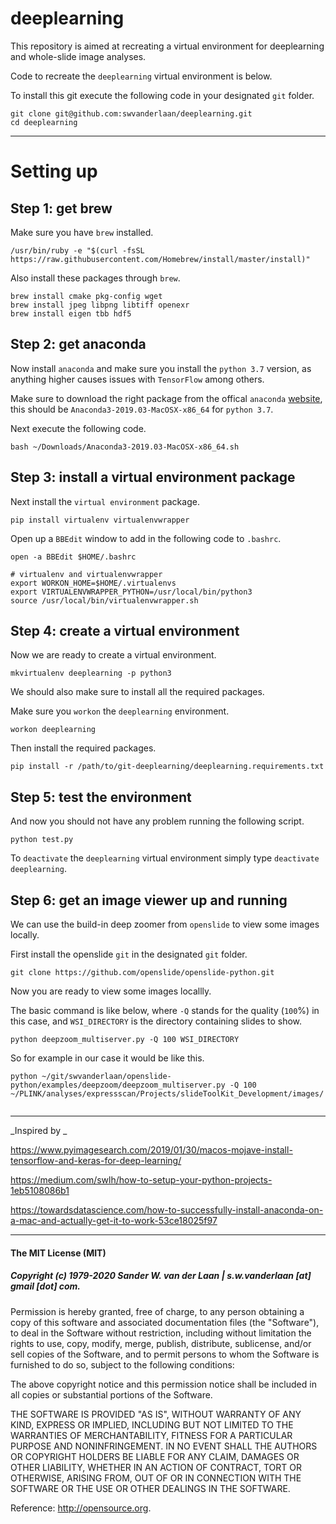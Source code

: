 # deeplearning

This repository is aimed at recreating a virtual environment for deeplearning and whole-slide image analyses.

Code to recreate the `deeplearning` virtual environment is below.

To install this git execute the following code in your designated `git` folder.

```
git clone git@github.com:swvanderlaan/deeplearning.git
cd deeplearning
```


--------------

# Setting up

## Step 1: get brew
Make sure you have `brew` installed.

```
/usr/bin/ruby -e "$(curl -fsSL https://raw.githubusercontent.com/Homebrew/install/master/install)"
```

Also install these packages through `brew`.

```
brew install cmake pkg-config wget
brew install jpeg libpng libtiff openexr
brew install eigen tbb hdf5
```


## Step 2: get anaconda
Now install `anaconda` and make sure you install the `python 3.7` version, as anything higher causes issues with `TensorFlow` among others.

Make sure to download the right package from the offical `anaconda` [website](https://repo.anaconda.com/archive/Anaconda3-2019.03-MacOSX-x86_64.sh), this should be `Anaconda3-2019.03-MacOSX-x86_64` for `python 3.7`.

Next execute the following code.

```
bash ~/Downloads/Anaconda3-2019.03-MacOSX-x86_64.sh
```


## Step 3: install a virtual environment package
Next install the `virtual environment` package. 

```
pip install virtualenv virtualenvwrapper
```

Open up a `BBEdit` window to add in the following code to `.bashrc`.

```
open -a BBEdit $HOME/.bashrc
```

```
# virtualenv and virtualenvwrapper
export WORKON_HOME=$HOME/.virtualenvs
export VIRTUALENVWRAPPER_PYTHON=/usr/local/bin/python3
source /usr/local/bin/virtualenvwrapper.sh
```


## Step 4: create a virtual environment
Now we are ready to create a virtual environment.

```
mkvirtualenv deeplearning -p python3
```

We should also make sure to install all the required packages.

Make sure you `workon` the `deeplearning` environment.

```
workon deeplearning
```

Then install the required packages.

```
pip install -r /path/to/git-deeplearning/deeplearning.requirements.txt
```


## Step 5: test the environment
And now you should not have any problem running the following script.

```
python test.py
```

To `deactivate` the `deeplearning` virtual environment simply type `deactivate deeplearning`.

## Step 6: get an image viewer up and running

We can use the build-in deep zoomer from `openslide` to view some images locally.

First install the openslide `git` in the designated `git` folder.

```
git clone https://github.com/openslide/openslide-python.git
```

Now you are ready to view some images locallly.

The basic command is like below, where `-Q` stands for the quality (`100`%) in this case, and `WSI_DIRECTORY` is the directory containing slides to show.

```
python deepzoom_multiserver.py -Q 100 WSI_DIRECTORY
```

So for example in our case it would be like this.

```
python ~/git/swvanderlaan/openslide-python/examples/deepzoom/deepzoom_multiserver.py -Q 100 ~/PLINK/analyses/expressscan/Projects/slideToolKit_Development/images/
  
```


--------------

_Inspired by _

https://www.pyimagesearch.com/2019/01/30/macos-mojave-install-tensorflow-and-keras-for-deep-learning/

https://medium.com/swlh/how-to-setup-your-python-projects-1eb5108086b1

https://towardsdatascience.com/how-to-successfully-install-anaconda-on-a-mac-and-actually-get-it-to-work-53ce18025f97


--------------

#### The MIT License (MIT)
##### Copyright (c) 1979-2020 Sander W. van der Laan | s.w.vanderlaan [at] gmail [dot] com.

Permission is hereby granted, free of charge, to any person obtaining a copy of this software and associated documentation files (the "Software"), to deal in the Software without restriction, including without limitation the rights to use, copy, modify, merge, publish, distribute, sublicense, and/or sell copies of the Software, and to permit persons to whom the Software is furnished to do so, subject to the following conditions:   

The above copyright notice and this permission notice shall be included in all copies or substantial portions of the Software.

THE SOFTWARE IS PROVIDED "AS IS", WITHOUT WARRANTY OF ANY KIND, EXPRESS OR IMPLIED, INCLUDING BUT NOT LIMITED TO THE WARRANTIES OF MERCHANTABILITY, FITNESS FOR A PARTICULAR PURPOSE AND NONINFRINGEMENT. IN NO EVENT SHALL THE AUTHORS OR COPYRIGHT HOLDERS BE LIABLE FOR ANY CLAIM, DAMAGES OR OTHER LIABILITY, WHETHER IN AN ACTION OF CONTRACT, TORT OR OTHERWISE, ARISING FROM, OUT OF OR IN CONNECTION WITH THE SOFTWARE OR THE USE OR OTHER DEALINGS IN THE SOFTWARE.

Reference: http://opensource.org.
